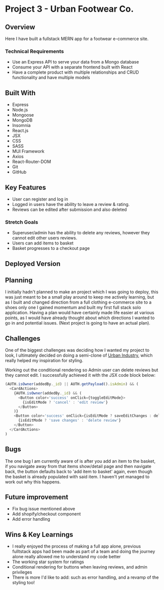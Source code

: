 # Project 3 - Urban Footwear Co.
## Overview
Here I have built a fullstack MERN app for a footwear e-commerce site. 

### Technical Requirements
* Use an Express API to serve your data from a Mongo database
* Consume your API with a separate frontend built with React
* Have a complete product with multiple relationships and CRUD functionality and have multiple models


## Built With
* Express
* Node.js
* Mongoose
* MongoDB
* Insomnia
* React.js
* JSX
* CSS
* SASS
* MUI Framework
* Axios
* React-Router-DOM
* Git
* GitHub

## Key Features
* User can register and log in
* Logged in users have the ability to leave a review & rating.
* Reviews can be edited after submission and also deleted


### Stretch Goals
* Superuser/admin has the ability to delete any reviews, however they cannot edit other users reviews.
* Users can add items to basket
* Basket progresses to a checkout page

## Deployed Version
<!-- [View the deployed version of the app](https://sniff.netlify.app/) -->
<!-- ![Screen Grab of home page](./src/assets/homePage.png) -->


## Planning
I initially hadn't planned to make an project which I was going to deploy, this was just meant to be a small play around to keep me actively learning, but as I built and changed direction from a full clothing e-commerce site to a shoes only one I gained momentum and built my first full stack solo application. Having a plan would have certainly made life easier at various points, as I would have already thought about which directions I wanted to go in and potential issues. (Next project is going to have an actual plan).

## Challenges 
One of the biggest challenges was deciding how I wanted my project to look, I ultimately decided on doing a semi-clone of [Urban Industry](https://urbanindustry.co.uk), which really helped my inspiration for styling. 

Working out the conditional rendering so Admin user can delete reviews but they cannot edit. I successfully achieved it with the JSX code block below: 

```js
(AUTH.isOwner(addedBy._id) || AUTH.getPayload().isAdmin) && (
  <CardActions>
    {AUTH.isOwner(addedBy._id) && (
      <Button color='success' onClick={toggleEditMode}>
        {isEditMode ? 'cancel' : 'edit review'}
      </Button>
    )}
    <Button color='success' onClick={isEditMode ? saveEditChanges : deleteReview}>
      {isEditMode ? 'save changes' : 'delete review'}
    </Button>
  </CardActions>
)
```

## Bugs 
The one bug I am currently aware of is after you add an item to the basket, if you navigate away from that items show/detail page and then navigate back, the button defaults back to 'add item to basket' again, even though the basket is already populated with said item. I haven't yet managed to work out why this happens. 

## Future improvement
* Fix bug issue mentioned above
* Add shopify/checkout component 
* Add error handling 

## Wins & Key Learnings
* I really enjoyed the process of making a full app alone, previous fulltstack apps had been made as part of a team and doing the journey alone really allowed me to understand my code better
* The working star system for ratings 
* Conditional rendering for buttons when leaving reviews, and admin privileges 
* There is more I'd like to add: such as error handling, and a revamp of the styling too!